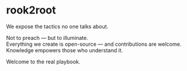 # rook2root

We expose the tactics no one talks about.

Not to preach — but to illuminate.  
Everything we create is open-source — and contributions are welcome.  
Knowledge empowers those who understand it.

Welcome to the real playbook.
